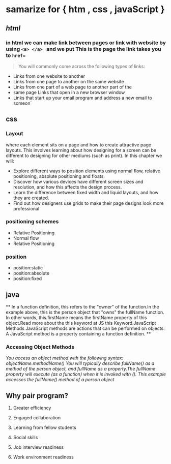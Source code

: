 # samarize for { htm , css , javaScript }
## *html*
### in html we can make link between pages or link with website by using `<a> </a> ` and we put This is the page the link takes you to `href=`
> You will commonly come across the following types of links:
* Links from one website to another
* Links from one page to another on the same website
* Links from one part of a web page to another part of the 
* same page Links that open in a new browser window
* Links that start up your email program and address a new 
email to someon`

## css
### Layout

 where each element sits 
on a page and how to create attractive 
page layouts.
This involves learning about how designing for a screen can be 
different to designing for other mediums (such as print). In this 
chapter we will:
* Explore different ways to position elements using normal 
flow, relative positioning, absolute positioning and floats.
* Discover how various devices have different screen sizes 
and resolution, and how this affects the design process.
* Learn the difference between fixed width and liquid layouts, 
and how they are created.
* Find out how designers use grids to make their page 
designs look more professional
### positioning schemes
* Relative Positioning
* Normal flow
* Relative Positioning
### position
* position:static
* position:absolute
* position:fixed
## java
** In a function definition, this refers to the "owner" of the function.In the example above, this is the person object that "owns" the fullName function. In other words, this.firstName means the firstName property of this object.Read more about the this keyword at JS this Keyword.JavaScript Methods JavaScript methods are actions that can be performed on objects. A JavaScript method is a property containing a function definition. **
### Accessing Object Methods
*You access an object method with the following syntax:
objectName.methodName() You will typically describe fullName() as a method of the person object, and fullName as a property.The fullName property will execute (as a function) when it is invoked with ().
This example accesses the fullName() method of a person object*

## Why pair program?
1. Greater efficiency

2. Engaged collaboration
3. Learning from fellow students
4. Social skills
5. Job interview readiness
6. Work environment readiness
